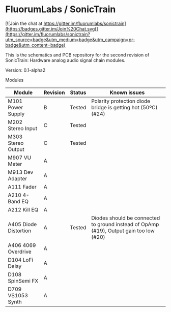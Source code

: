 # FluorumLabs / SonicTrain

[![Join the chat at https://gitter.im/fluorumlabs/sonictrain](https://badges.gitter.im/Join%20Chat.svg)](https://gitter.im/fluorumlabs/sonictrain?utm_source=badge&utm_medium=badge&utm_campaign=pr-badge&utm_content=badge)

This is the schematics and PCB repository for the second revision of SonicTrain: Hardware analog audio signal chain modules.

Version: 0.1-alpha2

Modules

Module | Revision | Status | Known issues
------ | -------- | ----------- | ------------
M101 Power Supply | B | Tested | Polarity protection diode bridge is getting hot (50ºC) (#24)
M202 Stereo Input | C | Tested |
M303 Stereo Output | C | Tested |
M907 VU Meter | A | |
M913 Dev Adapter | A | |
A111 Fader | A | |
A210 4-Band EQ | A | |
A212 Kill EQ | A | |
A405 Diode Distortion | A | Tested | Diodes should be connected to ground instead of OpAmp (#19), Output gain too low (#20)
A406 4069 Overdrive | A | |
D104 LoFi Delay | A | |
D108 SpinSemi FX | A | |
D709 VS1053 Synth | A | |
